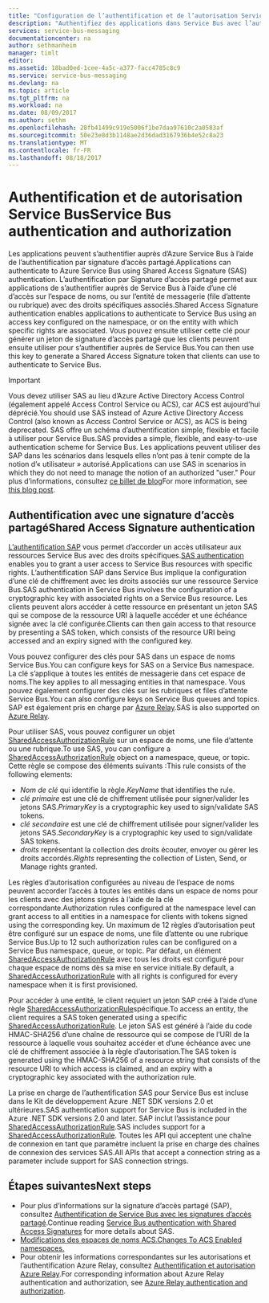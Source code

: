 ```yaml
---
title: "Configuration de l’authentification et de l’autorisation Service Bus Azure | Microsoft Docs"
description: "Authentifiez des applications dans Service Bus avec l’authentification Signature d’accès partagé (SAS)."
services: service-bus-messaging
documentationcenter: na
author: sethmanheim
manager: timlt
editor: 
ms.assetid: 18bad0ed-1cee-4a5c-a377-facc4785c8c9
ms.service: service-bus-messaging
ms.devlang: na
ms.topic: article
ms.tgt_pltfrm: na
ms.workload: na
ms.date: 08/09/2017
ms.author: sethm
ms.openlocfilehash: 28fb41499c919e5006f1be7daa97610c2a0583af
ms.sourcegitcommit: 50e23e8d3b1148ae2d36dad3167936b4e52c8a23
ms.translationtype: MT
ms.contentlocale: fr-FR
ms.lasthandoff: 08/18/2017
---
```

# <a name="service-bus-authentication-and-authorization"></a><span data-ttu-id="0a009-103">Authentification et de autorisation Service Bus</span><span class="sxs-lookup"><span data-stu-id="0a009-103">Service Bus authentication and authorization</span></span>

<span data-ttu-id="0a009-104">Les applications peuvent s’authentifier auprès d’Azure Service Bus à l’aide de l’authentification par signature d’accès partagé.</span><span class="sxs-lookup"><span data-stu-id="0a009-104">Applications can authenticate to Azure Service Bus using Shared Access Signature (SAS) authentication.</span></span> <span data-ttu-id="0a009-105">L’authentification par Signature d’accès partagé permet aux applications de s’authentifier auprès de Service Bus à l’aide d’une clé d’accès sur l’espace de noms, ou sur l’entité de messagerie (file d’attente ou rubrique) avec des droits spécifiques associés.</span><span class="sxs-lookup"><span data-stu-id="0a009-105">Shared Access Signature authentication enables applications to authenticate to Service Bus using an access key configured on the namespace, or on the entity with which specific rights are associated.</span></span> <span data-ttu-id="0a009-106">Vous pouvez ensuite utiliser cette clé pour générer un jeton de signature d’accès partagé que les clients peuvent ensuite utiliser pour s’authentifier auprès de Service Bus.</span><span class="sxs-lookup"><span data-stu-id="0a009-106">You can then use this key to generate a Shared Access Signature token that clients can use to authenticate to Service Bus.</span></span>

> [!IMPORTANT]
> <span data-ttu-id="0a009-107">Vous devez utiliser SAS au lieu d’Azure Active Directory Access Control (également appelé Access Control Service ou ACS), car ACS est aujourd’hui déprécié.</span><span class="sxs-lookup"><span data-stu-id="0a009-107">You should use SAS instead of Azure Active Directory Access Control (also known as Access Control Service or ACS), as ACS is being deprecated.</span></span> <span data-ttu-id="0a009-108">SAS offre un schéma d’authentification simple, flexible et facile à utiliser pour Service Bus.</span><span class="sxs-lookup"><span data-stu-id="0a009-108">SAS provides a simple, flexible, and easy-to-use authentication scheme for Service Bus.</span></span> <span data-ttu-id="0a009-109">Les applications peuvent utiliser des SAP dans les scénarios dans lesquels elles n’ont pas à tenir compte de la notion d’« utilisateur » autorisé.</span><span class="sxs-lookup"><span data-stu-id="0a009-109">Applications can use SAS in scenarios in which they do not need to manage the notion of an authorized "user."</span></span> <span data-ttu-id="0a009-110">Pour plus d’informations, consultez [ce billet de blog](https://blogs.msdn.microsoft.com/servicebus/2017/06/01/upcoming-changes-to-acs-enabled-namespaces/)</span><span class="sxs-lookup"><span data-stu-id="0a009-110">For more information, see [this blog post](https://blogs.msdn.microsoft.com/servicebus/2017/06/01/upcoming-changes-to-acs-enabled-namespaces/).</span></span>

## <a name="shared-access-signature-authentication"></a><span data-ttu-id="0a009-111">Authentification avec une signature d’accès partagé</span><span class="sxs-lookup"><span data-stu-id="0a009-111">Shared Access Signature authentication</span></span>

<span data-ttu-id="0a009-112">[L’authentification SAP](service-bus-sas.md) vous permet d’accorder un accès utilisateur aux ressources Service Bus avec des droits spécifiques.</span><span class="sxs-lookup"><span data-stu-id="0a009-112">[SAS authentication](service-bus-sas.md) enables you to grant a user access to Service Bus resources with specific rights.</span></span> <span data-ttu-id="0a009-113">L’authentification SAP dans Service Bus implique la configuration d’une clé de chiffrement avec les droits associés sur une ressource Service Bus.</span><span class="sxs-lookup"><span data-stu-id="0a009-113">SAS authentication in Service Bus involves the configuration of a cryptographic key with associated rights on a Service Bus resource.</span></span> <span data-ttu-id="0a009-114">Les clients peuvent alors accéder à cette ressource en présentant un jeton SAS qui se compose de la ressource URI à laquelle accéder et une échéance signée avec la clé configurée.</span><span class="sxs-lookup"><span data-stu-id="0a009-114">Clients can then gain access to that resource by presenting a SAS token, which consists of the resource URI being accessed and an expiry signed with the configured key.</span></span>

<span data-ttu-id="0a009-115">Vous pouvez configurer des clés pour SAS dans un espace de noms Service Bus.</span><span class="sxs-lookup"><span data-stu-id="0a009-115">You can configure keys for SAS on a Service Bus namespace.</span></span> <span data-ttu-id="0a009-116">La clé s’applique à toutes les entités de messagerie dans cet espace de noms.</span><span class="sxs-lookup"><span data-stu-id="0a009-116">The key applies to all messaging entities in that namespace.</span></span> <span data-ttu-id="0a009-117">Vous pouvez également configurer des clés sur les rubriques et files d’attente Service Bus.</span><span class="sxs-lookup"><span data-stu-id="0a009-117">You can also configure keys on Service Bus queues and topics.</span></span> <span data-ttu-id="0a009-118">SAP est également pris en charge par [Azure Relay](../service-bus-relay/relay-authentication-and-authorization.md).</span><span class="sxs-lookup"><span data-stu-id="0a009-118">SAS is also supported on [Azure Relay](../service-bus-relay/relay-authentication-and-authorization.md).</span></span>

<span data-ttu-id="0a009-119">Pour utiliser SAS, vous pouvez configurer un objet [SharedAccessAuthorizationRule](/dotnet/api/microsoft.servicebus.messaging.sharedaccessauthorizationrule) sur un espace de noms, une file d’attente ou une rubrique.</span><span class="sxs-lookup"><span data-stu-id="0a009-119">To use SAS, you can configure a [SharedAccessAuthorizationRule](/dotnet/api/microsoft.servicebus.messaging.sharedaccessauthorizationrule) object on a namespace, queue, or topic.</span></span> <span data-ttu-id="0a009-120">Cette règle se compose des éléments suivants :</span><span class="sxs-lookup"><span data-stu-id="0a009-120">This rule consists of the following elements:</span></span>

* <span data-ttu-id="0a009-121">*Nom de clé* qui identifie la règle.</span><span class="sxs-lookup"><span data-stu-id="0a009-121">*KeyName* that identifies the rule.</span></span>
* <span data-ttu-id="0a009-122">*clé primaire* est une clé de chiffrement utilisée pour signer/valider les jetons SAS.</span><span class="sxs-lookup"><span data-stu-id="0a009-122">*PrimaryKey* is a cryptographic key used to sign/validate SAS tokens.</span></span>
* <span data-ttu-id="0a009-123">*clé secondaire* est une clé de chiffrement utilisée pour signer/valider les jetons SAS.</span><span class="sxs-lookup"><span data-stu-id="0a009-123">*SecondaryKey* is a cryptographic key used to sign/validate SAS tokens.</span></span>
* <span data-ttu-id="0a009-124">*droits* représentant la collection des droits écouter, envoyer ou gérer les droits accordés.</span><span class="sxs-lookup"><span data-stu-id="0a009-124">*Rights* representing the collection of Listen, Send, or Manage rights granted.</span></span>

<span data-ttu-id="0a009-125">Les règles d’autorisation configurées au niveau de l’espace de noms peuvent accorder l’accès à toutes les entités dans un espace de noms pour les clients avec des jetons signés à l’aide de la clé correspondante.</span><span class="sxs-lookup"><span data-stu-id="0a009-125">Authorization rules configured at the namespace level can grant access to all entities in a namespace for clients with tokens signed using the corresponding key.</span></span> <span data-ttu-id="0a009-126">Un maximum de 12 règles d’autorisation peut être configuré sur un espace de noms, une file d’attente ou une rubrique Service Bus.</span><span class="sxs-lookup"><span data-stu-id="0a009-126">Up to 12 such authorization rules can be configured on a Service Bus namespace, queue, or topic.</span></span> <span data-ttu-id="0a009-127">Par défaut, un élément [SharedAccessAuthorizationRule](/dotnet/api/microsoft.servicebus.messaging.sharedaccessauthorizationrule) avec tous les droits est configuré pour chaque espace de noms dès sa mise en service initiale.</span><span class="sxs-lookup"><span data-stu-id="0a009-127">By default, a [SharedAccessAuthorizationRule](/dotnet/api/microsoft.servicebus.messaging.sharedaccessauthorizationrule) with all rights is configured for every namespace when it is first provisioned.</span></span>

<span data-ttu-id="0a009-128">Pour accéder à une entité, le client requiert un jeton SAP créé à l’aide d’une règle [SharedAccessAuthorizationRule](/dotnet/api/microsoft.servicebus.messaging.sharedaccessauthorizationrule)spécifique.</span><span class="sxs-lookup"><span data-stu-id="0a009-128">To access an entity, the client requires a SAS token generated using a specific [SharedAccessAuthorizationRule](/dotnet/api/microsoft.servicebus.messaging.sharedaccessauthorizationrule).</span></span> <span data-ttu-id="0a009-129">Le jeton SAS est généré à l’aide du code HMAC-SHA256 d’une chaîne de ressource qui se compose de l’URI de la ressource à laquelle vous souhaitez accéder et d’une échéance avec une clé de chiffrement associée à la règle d’autorisation.</span><span class="sxs-lookup"><span data-stu-id="0a009-129">The SAS token is generated using the HMAC-SHA256 of a resource string that consists of the resource URI to which access is claimed, and an expiry with a cryptographic key associated with the authorization rule.</span></span>

<span data-ttu-id="0a009-130">La prise en charge de l’authentification SAS pour Service Bus est incluse dans le Kit de développement Azure .NET SDK versions 2.0 et ultérieures.</span><span class="sxs-lookup"><span data-stu-id="0a009-130">SAS authentication support for Service Bus is included in the Azure .NET SDK versions 2.0 and later.</span></span> <span data-ttu-id="0a009-131">SAP inclut l’assistance pour [SharedAccessAuthorizationRule](https://docs.microsoft.com/dotnet/api/microsoft.servicebus.messaging.sharedaccessauthorizationrule).</span><span class="sxs-lookup"><span data-stu-id="0a009-131">SAS includes support for a [SharedAccessAuthorizationRule](https://docs.microsoft.com/dotnet/api/microsoft.servicebus.messaging.sharedaccessauthorizationrule).</span></span> <span data-ttu-id="0a009-132">Toutes les API qui acceptent une chaîne de connexion en tant que paramètre incluent la prise en charge des chaînes de connexion des services SAS.</span><span class="sxs-lookup"><span data-stu-id="0a009-132">All APIs that accept a connection string as a parameter include support for SAS connection strings.</span></span>

## <a name="next-steps"></a><span data-ttu-id="0a009-133">Étapes suivantes</span><span class="sxs-lookup"><span data-stu-id="0a009-133">Next steps</span></span>

- <span data-ttu-id="0a009-134">Pour plus d’informations sur la signature d’accès partagé (SAP), consultez [Authentification de Service Bus avec les signatures d’accès partagé](service-bus-sas.md).</span><span class="sxs-lookup"><span data-stu-id="0a009-134">Continue reading [Service Bus authentication with Shared Access Signatures](service-bus-sas.md) for more details about SAS.</span></span>
- [<span data-ttu-id="0a009-135">Modifications des espaces de noms ACS.</span><span class="sxs-lookup"><span data-stu-id="0a009-135">Changes To ACS Enabled namespaces.</span></span>](https://blogs.msdn.microsoft.com/servicebus/2017/06/01/upcoming-changes-to-acs-enabled-namespaces/)
- <span data-ttu-id="0a009-136">Pour obtenir les informations correspondantes sur les autorisations et l’authentification Azure Relay, consultez [Authentification et autorisation Azure Relay](../service-bus-relay/relay-authentication-and-authorization.md).</span><span class="sxs-lookup"><span data-stu-id="0a009-136">For corresponding information about Azure Relay authentication and authorization, see [Azure Relay authentication and authorization](../service-bus-relay/relay-authentication-and-authorization.md).</span></span> 

